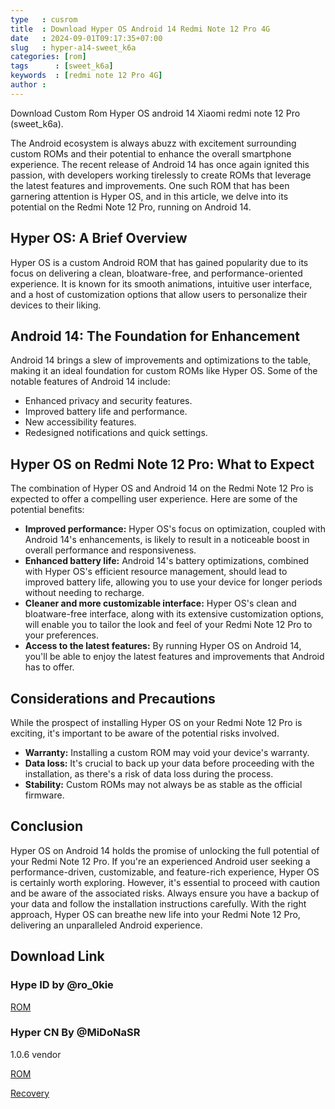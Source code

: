 ```yaml
---
type   : cusrom
title  : Download Hyper OS Android 14 Redmi Note 12 Pro 4G
date   : 2024-09-01T09:17:35+07:00
slug   : hyper-a14-sweet_k6a
categories: [rom]
tags      : [sweet_k6a]
keywords  : [redmi note 12 Pro 4G]
author : 
---
```


Download Custom Rom Hyper OS android 14 Xiaomi redmi note 12 Pro (sweet_k6a).


The Android ecosystem is always abuzz with excitement surrounding custom ROMs and their potential to enhance the overall smartphone experience. The recent release of Android 14 has once again ignited this passion, with developers working tirelessly to create ROMs that leverage the latest features and improvements. One such ROM that has been garnering attention is Hyper OS, and in this article, we delve into its potential on the Redmi Note 12 Pro, running on Android 14. 

## Hyper OS: A Brief Overview

Hyper OS is a custom Android ROM that has gained popularity due to its focus on delivering a clean, bloatware-free, and performance-oriented experience. It is known for its smooth animations, intuitive user interface, and a host of customization options that allow users to personalize their devices to their liking. 

## Android 14: The Foundation for Enhancement

Android 14 brings a slew of improvements and optimizations to the table, making it an ideal foundation for custom ROMs like Hyper OS. Some of the notable features of Android 14 include:

* Enhanced privacy and security features.
* Improved battery life and performance.
* New accessibility features.
* Redesigned notifications and quick settings.

## Hyper OS on Redmi Note 12 Pro: What to Expect

The combination of Hyper OS and Android 14 on the Redmi Note 12 Pro is expected to offer a compelling user experience. Here are some of the potential benefits:

* **Improved performance:** Hyper OS's focus on optimization, coupled with Android 14's enhancements, is likely to result in a noticeable boost in overall performance and responsiveness.
* **Enhanced battery life:** Android 14's battery optimizations, combined with Hyper OS's efficient resource management, should lead to improved battery life, allowing you to use your device for longer periods without needing to recharge.
* **Cleaner and more customizable interface:** Hyper OS's clean and bloatware-free interface, along with its extensive customization options, will enable you to tailor the look and feel of your Redmi Note 12 Pro to your preferences.
* **Access to the latest features:** By running Hyper OS on Android 14, you'll be able to enjoy the latest features and improvements that Android has to offer.

## Considerations and Precautions

While the prospect of installing Hyper OS on your Redmi Note 12 Pro is exciting, it's important to be aware of the potential risks involved. 

* **Warranty:** Installing a custom ROM may void your device's warranty.
* **Data loss:** It's crucial to back up your data before proceeding with the installation, as there's a risk of data loss during the process.
* **Stability:** Custom ROMs may not always be as stable as the official firmware. 

## Conclusion

Hyper OS on Android 14 holds the promise of unlocking the full potential of your Redmi Note 12 Pro. If you're an experienced Android user seeking a performance-driven, customizable, and feature-rich experience, Hyper OS is certainly worth exploring. However, it's essential to proceed with caution and be aware of the associated risks. Always ensure you have a backup of your data and follow the installation instructions carefully. With the right approach, Hyper OS can breathe new life into your Redmi Note 12 Pro, delivering an unparalleled Android experience. 


## Download Link
### Hype ID by @ro_0kie
[ROM](https://drive.google.com/file/d/1GB_nS4v6vdqr6giShs5Er8LccVw4sCet/view?usp=drive_link)

### Hyper CN By @MiDoNaSR
1.0.6 vendor

[ROM](https://www.pling.com/p/2161468/)

[Recovery](https://t.me/Rn12P4gNews/108)
